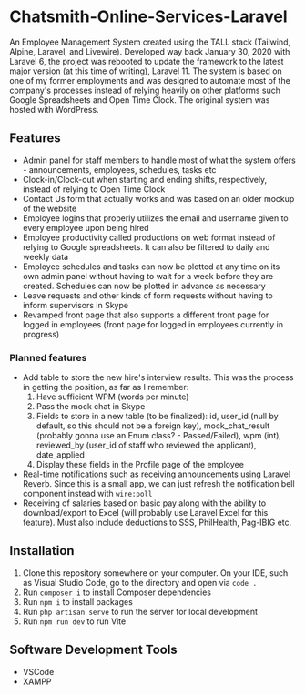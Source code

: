 # Chatsmith-Online-Services-Laravel
An Employee Management System created using the TALL stack (Tailwind, Alpine, Laravel, and Livewire). Developed way back January 30, 2020 with Laravel 6, the project was rebooted to update the framework to the latest major version (at this time of writing), Laravel 11. The system is based on one of my former employments and was designed to automate most of the company's processes instead of relying heavily on other platforms such Google Spreadsheets and Open Time Clock. The original system was hosted with WordPress.

## Features
- Admin panel for staff members to handle most of what the system offers - announcements, employees, schedules, tasks etc
- Clock-in/Clock-out when starting and ending shifts, respectively, instead of relying to Open Time Clock
- Contact Us form that actually works and was based on an older mockup of the website
- Employee logins that properly utilizes the email and username given to every employee upon being hired
- Employee productivity called productions on web format instead of relying to Google spreadsheets. It can also be filtered to daily and weekly data
- Employee schedules and tasks can now be plotted at any time on its own admin panel without having to wait for a week before they are created. Schedules can now be plotted in advance as necessary
- Leave requests and other kinds of form requests without having to inform supervisors in Skype
- Revamped front page that also supports a different front page for logged in employees (front page for logged in employees currently in progress)

### Planned features
- Add table to store the new hire's interview results. This was the process in getting the position, as far as I remember:
    1. Have sufficient WPM (words per minute)
    2. Pass the mock chat in Skype
    3. Fields to store in a new table (to be finalized): id, user_id (null by default, so this should not be a foreign key), mock_chat_result (probably gonna use an Enum class? - Passed/Failed), wpm (int), reviewed_by (user_id of staff who reviewed the applicant), date_applied
    4. Display these fields in the Profile page of the employee
- Real-time notifications such as receiving announcements using Laravel Reverb. Since this is a small app, we can just refresh the notification bell component instead with `wire:poll`
- Receiving of salaries based on basic pay along with the ability to download/export to Excel (will probably use Laravel Excel for this feature). Must also include deductions to SSS, PhilHealth, Pag-IBIG etc.

## Installation
1. Clone this repository somewhere on your computer. On your IDE, such as Visual Studio Code, go to the directory and open via `code .`
2. Run `composer i` to install Composer dependencies
3. Run `npm i` to install packages
4. Run `php artisan serve` to run the server for local development
5. Run `npm run dev` to run Vite

## Software Development Tools
- VSCode
- XAMPP
